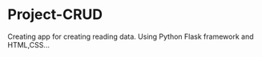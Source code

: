 # Project-CRUD

Creating app for creating reading data. Using Python Flask framework and HTML,CSS...
